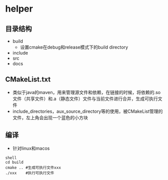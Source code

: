 # helper

## 目录结构
- build
  - 设置cmake在debug和release模式下的build directory
- include
- src
- docs

## CMakeList.txt
- 类似于java的maven，用来管理源文件和依赖，在链接的时候，将依赖的.so文件（共享文件）和.a（静态文件）文件与当前文件进行合并，生成可执行文件
- include_directories，aux_source_directory等的使用，被CMakeList管理的文件，左上角会出现一个蓝色的小方块

## 编译
- 针对linux和macos
```
shell
cd build
cmake .. #生成可执行文件xxx
./xxx    #执行可执行文件
```
